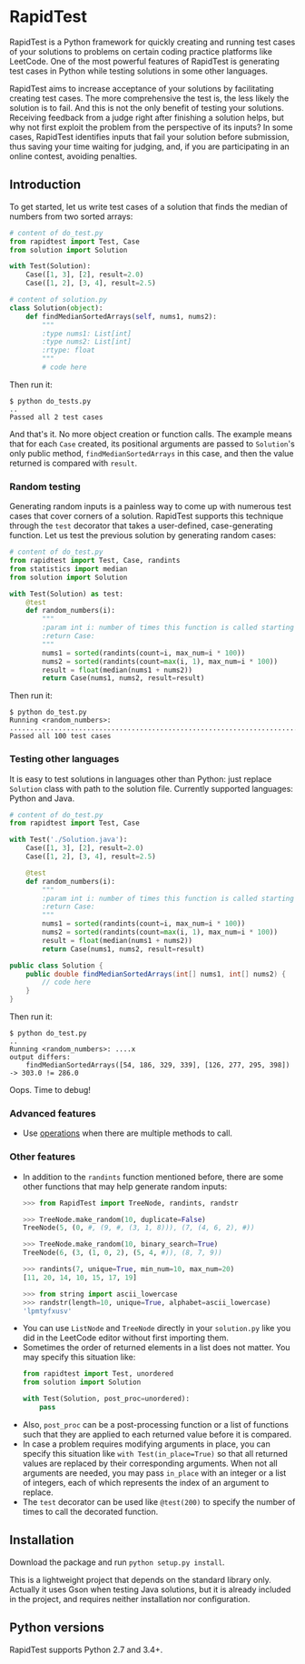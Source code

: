 # RapidTest

RapidTest is a Python framework for quickly creating and running test cases of your solutions to problems on certain coding practice platforms like LeetCode. One of the most powerful features of RapidTest is generating test cases in Python while testing solutions in some other languages.

RapidTest aims to increase acceptance of your solutions by facilitating creating test cases. The more comprehensive the test is, the less likely the solution is to fail. And this is not the only benefit of testing your solutions. Receiving feedback from a judge right after finishing a solution helps, but why not first exploit the problem from the perspective of its inputs? In some cases, RapidTest identifies inputs that fail your solution before submission, thus saving your time waiting for judging, and, if you are participating in an online contest, avoiding penalties.


## Introduction

To get started, let us write test cases of a solution that finds the median of numbers from two sorted arrays:

```Python
# content of do_test.py
from rapidtest import Test, Case
from solution import Solution

with Test(Solution):
    Case([1, 3], [2], result=2.0)
    Case([1, 2], [3, 4], result=2.5)
```
```Python
# content of solution.py
class Solution(object):
    def findMedianSortedArrays(self, nums1, nums2):
        """
        :type nums1: List[int]
        :type nums2: List[int]
        :rtype: float
        """
        # code here
```

Then run it:

```
$ python do_tests.py
..
Passed all 2 test cases
```

And that's it. No more object creation or function calls. The example means that for each `Case` created, its positional arguments are passed to `Solution`'s only public method, `findMedianSortedArrays` in this case, and then the value returned is compared with `result`.


### Random testing

Generating random inputs is a painless way to come up with numerous test cases that cover corners of a solution. RapidTest supports this technique through the `test` decorator that takes a user-defined, case-generating function. Let us test the previous solution by generating random cases:

```Python
# content of do_test.py
from rapidtest import Test, Case, randints
from statistics import median
from solution import Solution

with Test(Solution) as test:
    @test
    def random_numbers(i):
        """
        :param int i: number of times this function is called starting from 0
        :return Case:
        """
        nums1 = sorted(randints(count=i, max_num=i * 100))
        nums2 = sorted(randints(count=max(i, 1), max_num=i * 100))
        result = float(median(nums1 + nums2))
        return Case(nums1, nums2, result=result)
```

Then run it:

```
$ python do_test.py
Running <random_numbers>: ....................................................................................................
Passed all 100 test cases
```


### Testing other languages

It is easy to test solutions in languages other than Python: just replace `Solution` class with path to the solution file. Currently supported languages: Python and Java.

```Python
# content of do_test.py
from rapidtest import Test, Case

with Test('./Solution.java'):
    Case([1, 3], [2], result=2.0)
    Case([1, 2], [3, 4], result=2.5)

    @test
    def random_numbers(i):
        """
        :param int i: number of times this function is called starting from 0
        :return Case:
        """
        nums1 = sorted(randints(count=i, max_num=i * 100))
        nums2 = sorted(randints(count=max(i, 1), max_num=i * 100))
        result = float(median(nums1 + nums2))
        return Case(nums1, nums2, result=result)
```
```Java
public class Solution {
    public double findMedianSortedArrays(int[] nums1, int[] nums2) {
        // code here
    }
}
```

Then run it:

```
$ python do_test.py
..
Running <random_numbers>: ....x
output differs:
    findMedianSortedArrays([54, 186, 329, 339], [126, 277, 295, 398]) -> 303.0 != 286.0
```

Oops. Time to debug!


### Advanced features

- Use [operations](./advanced_features.md#using-operations) when there are multiple methods to call.


### Other features

- In addition to the `randints` function mentioned before, there are some other functions that may help generate random inputs:
    ```Python
    >>> from RapidTest import TreeNode, randints, randstr

    >>> TreeNode.make_random(10, duplicate=False)
    TreeNode(5, (0, #, (9, #, (3, 1, 8))), (7, (4, 6, 2), #))

    >>> TreeNode.make_random(10, binary_search=True)
    TreeNode(6, (3, (1, 0, 2), (5, 4, #)), (8, 7, 9))

    >>> randints(7, unique=True, min_num=10, max_num=20)
    [11, 20, 14, 10, 15, 17, 19]

    >>> from string import ascii_lowercase
    >>> randstr(length=10, unique=True, alphabet=ascii_lowercase)
    'lpmtyfxusv'
    ```
- You can use `ListNode` and `TreeNode` directly in your `solution.py` like you did in the LeetCode editor without first importing them.
- Sometimes the order of returned elements in a list does not matter. You may specify this situation like:
    ```Python
    from rapidtest import Test, unordered
    from solution import Solution

    with Test(Solution, post_proc=unordered):
        pass
    ```
- Also, `post_proc` can be a post-processing function or a list of functions such that they are applied to each returned value before it is compared.
- In case a problem requires modifying arguments in place, you can specify this situation like `with Test(in_place=True)` so that all returned values are replaced by their corresponding arguments. When not all arguments are needed, you may pass `in_place` with an integer or a list of integers, each of which represents the index of an argument to replace.
- The `test` decorator can be used like `@test(200)` to specify the number of times to call the decorated function.


## Installation
Download the package and run `python setup.py install`.

This is a lightweight project that depends on the standard library only. Actually it uses Gson when testing Java solutions, but it is already included in the project, and requires neither installation nor configuration.


## Python versions
RapidTest supports Python 2.7 and 3.4+.
